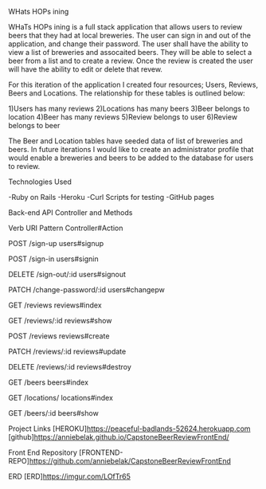 WHats HOPs ining

WHaTs HOPs ining is a full stack application that allows users
to review beers that they had at local breweries. The user can sign in and out of the
application,  and change their password. The user shall have the ability to view a list of
breweries and assocaited beers. They will be able to select a beer from a list and
to create a review. Once the review is created the user will have the ability to edit or delete that
revew.

For this iteration of the application I created four resources;
Users, Reviews, Beers and Locations. The relationship for these tables is outlined
below:

1)Users has many reviews
2)Locations has many beers
3)Beer belongs to location
4)Beer has many  reviews
5)Review  belongs to user
6)Review belongs to  beer


The Beer and Location tables have seeded data of list of breweries and beers.
In future iterations I would like to create an administrator profile that would
enable a breweries and beers to be added to the database for users to review.

Technologies Used

-Ruby on Rails
-Heroku
-Curl Scripts for testing
-GitHub pages

Back-end API Controller and Methods

Verb	URI Pattern	Controller#Action

POST	/sign-up	users#signup

POST	/sign-in	users#signin

DELETE	/sign-out/:id	users#signout

PATCH	/change-password/:id	users#changepw

GET	/reviews	reviews#index

GET	/reviews/:id	reviews#show

POST	/reviews	reviews#create

PATCH	/reviews/:id	reviews#update

DELETE	/reviews/:id	reviews#destroy

GET	/beers	beers#index

GET	/locations/ locations#index

GET	/beers/:id	beers#show

Project Links
[HEROKU]https://peaceful-badlands-52624.herokuapp.com
[github]https://anniebelak.github.io/CapstoneBeerReviewFrontEnd/

Front End Repository
[FRONTEND-REPO]https://github.com/anniebelak/CapstoneBeerReviewFrontEnd


ERD
[ERD]https://imgur.com/LOfTr65
